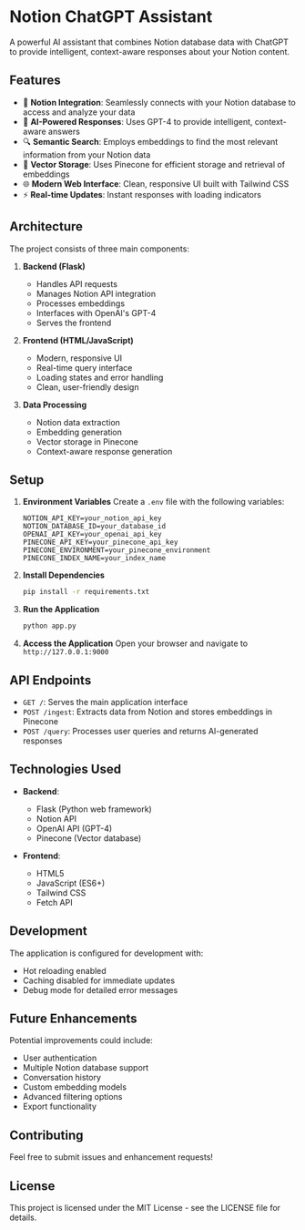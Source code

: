 # Notion ChatGPT Assistant

A powerful AI assistant that combines Notion database data with ChatGPT to provide intelligent, context-aware responses about your Notion content.

## Features

- 🔄 **Notion Integration**: Seamlessly connects with your Notion database to access and analyze your data
- 🤖 **AI-Powered Responses**: Uses GPT-4 to provide intelligent, context-aware answers
- 🔍 **Semantic Search**: Employs embeddings to find the most relevant information from your Notion data
- 💾 **Vector Storage**: Uses Pinecone for efficient storage and retrieval of embeddings
- 🌐 **Modern Web Interface**: Clean, responsive UI built with Tailwind CSS
- ⚡ **Real-time Updates**: Instant responses with loading indicators

## Architecture

The project consists of three main components:

1. **Backend (Flask)**
   - Handles API requests
   - Manages Notion API integration
   - Processes embeddings
   - Interfaces with OpenAI's GPT-4
   - Serves the frontend

2. **Frontend (HTML/JavaScript)**
   - Modern, responsive UI
   - Real-time query interface
   - Loading states and error handling
   - Clean, user-friendly design

3. **Data Processing**
   - Notion data extraction
   - Embedding generation
   - Vector storage in Pinecone
   - Context-aware response generation

## Setup

1. **Environment Variables**
   Create a `.env` file with the following variables:
   ```
   NOTION_API_KEY=your_notion_api_key
   NOTION_DATABASE_ID=your_database_id
   OPENAI_API_KEY=your_openai_api_key
   PINECONE_API_KEY=your_pinecone_api_key
   PINECONE_ENVIRONMENT=your_pinecone_environment
   PINECONE_INDEX_NAME=your_index_name
   ```

2. **Install Dependencies**
   ```bash
   pip install -r requirements.txt
   ```

3. **Run the Application**
   ```bash
   python app.py
   ```

4. **Access the Application**
   Open your browser and navigate to `http://127.0.0.1:9000`

## API Endpoints

- `GET /`: Serves the main application interface
- `POST /ingest`: Extracts data from Notion and stores embeddings in Pinecone
- `POST /query`: Processes user queries and returns AI-generated responses

## Technologies Used

- **Backend**:
  - Flask (Python web framework)
  - Notion API
  - OpenAI API (GPT-4)
  - Pinecone (Vector database)

- **Frontend**:
  - HTML5
  - JavaScript (ES6+)
  - Tailwind CSS
  - Fetch API

## Development

The application is configured for development with:
- Hot reloading enabled
- Caching disabled for immediate updates
- Debug mode for detailed error messages

## Future Enhancements

Potential improvements could include:
- User authentication
- Multiple Notion database support
- Conversation history
- Custom embedding models
- Advanced filtering options
- Export functionality

## Contributing

Feel free to submit issues and enhancement requests!

## License

This project is licensed under the MIT License - see the LICENSE file for details. 